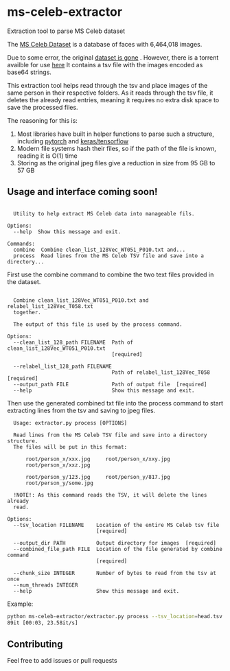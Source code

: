 # ms-celeb-extractor
Extraction tool to parse MS Celeb dataset

The [MS Celeb Dataset](https://github.com/EB-Dodo/C-MS-Celeb) is a database of faces with 6,464,018
 images. 
 
 Due to some error, the original [dataset is gone](https://github.com/EB-Dodo/C-MS-Celeb/issues/1) . 
 However, there is a torrent availble for use [here](https://academictorrents.com/details/9e67eb7cc23c9417f39778a8e06cca5e26196a97/tech&hit=1&filelist=1) 
 It contains a tsv file with the images encoded as base64 strings. 
 
 This extraction tool helps read through the tsv and place images of the same person in their respective folders. 
 As it reads through the tsv file, it deletes the already read entries, meaning it requires no extra disk space to save the processed files.
 
 The reasoning for this is: 
 
1. Most libraries have built in helper functions to parse such a structure, including [pytorch](https://pytorch.org/docs/stable/torchvision/datasets.html#datasetfolder) and 
 [keras/tensorflow](https://www.tensorflow.org/api_docs/python/tf/keras/preprocessing/image_dataset_from_directory)
2. Modern file systems hash their files, so if the path of the file is known, reading it is O(1) time 
3. Storing as the original jpeg files give a reduction in size from 95 GB to 57 GB 



## Usage and interface coming soon! 

```Usage: extractor.py [OPTIONS] COMMAND [ARGS]...

  Utility to help extract MS Celeb data into manageable fils.

Options:
  --help  Show this message and exit.

Commands:
  combine  Combine clean_list_128Vec_WT051_P010.txt and...
  process  Read lines from the MS Celeb TSV file and save into a directory...
  ```


First use the combine command to combine the two text files provided in the dataset.




```Usage: extractor.py combine [OPTIONS]

  Combine clean_list_128Vec_WT051_P010.txt and relabel_list_128Vec_T058.txt
  together.

  The output of this file is used by the process command.

Options:
  --clean_list_128_path FILENAME  Path of clean_list_128Vec_WT051_P010.txt
                                  [required]

  --relabel_list_128_path FILENAME
                                  Path of relabel_list_128Vec_T058  [required]
  --output_path FILE              Path of output file  [required]
  --help                          Show this message and exit.
  ```


Then use the generated combined txt file into the process command to start extracting
lines from the tsv and saving to jpeg files.

```
  Usage: extractor.py process [OPTIONS]

  Read lines from the MS Celeb TSV file and save into a directory structure.
  The files will be put in this format:

      root/person_x/xxx.jpg     root/person_x/xxy.jpg
      root/person_x/xxz.jpg

      root/person_y/123.jpg     root/person_y/817.jpg
      root/person_y/some.jpg

  !NOTE!: As this command reads the TSV, it will delete the lines already
  read.

Options:
  --tsv_location FILENAME    Location of the entire MS Celeb tsv file
                             [required]

  --output_dir PATH          Output directory for images  [required]
  --combined_file_path FILE  Location of the file generated by combine command
                             [required]

  --chunk_size INTEGER       Number of bytes to read from the tsv at once
  --num_threads INTEGER
  --help                     Show this message and exit.
  ```


Example:

```bash
python ms-celeb-extractor/extractor.py process --tsv_location=head.tsv --output_dir out --combined_file_path combined.txt
89it [00:03, 23.58it/s]
```

## Contributing 
Feel free to add issues or pull requests

